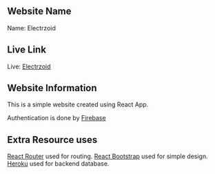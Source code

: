 ## Website Name

Name: Electrzoid

## Live Link

Live: [Electrzoid](https://electrzoid.web.app/)

## Website Information

This is a simple website created using React App.


Authentication is done by [Firebase](https://firebase.google.com/)

## Extra Resource uses

[React Router](https://reactrouter.com/) used for routing.
[React Bootstrap](https://react-bootstrap.github.io/) used for simple design.
[Heroku](https://dashboard.heroku.com/apps) used for backend database.
